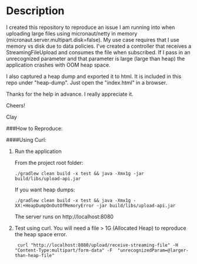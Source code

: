 # Description

I created this repository to reproduce an issue I am running into when uploading large files using micronaut/netty in memory (micronaut.server.multipart.disk=false). 
My use case requires that I use memory vs disk due to data policies. I've created a controller that receives a StreamingFileUpload and consumes the file when subscribed. 
If I pass in an unrecognized parameter and that parameter is large (large than heap) the application crashes with OOM heap space.

I also captured a heap dump and exported it to html. It is included in this repo under "heap-dump". Just open the "index.html" in a browser.

Thanks for the help in advance. I really appreciate it.

Cheers!

Clay


###How to Reproduce:

####Using Curl:
1. Run the application

    From the project root folder:
    
     `./gradlew clean build -x test && java -Xmx1g -jar build/libs/upload-api.jar`
     
     If you want heap dumps:
     
     `./gradlew clean build -x test && java -Xmx1g -XX:+HeapDumpOnOutOfMemoryError -jar build/libs/upload-api.jar`

    The server runs on http://localhost:8080
    
2. Test using curl. You will need a file > 1G (Allocated Heap) to reproduce the heap space error.

    ` curl "http://localhost:8080/upload/receive-streaming-file" -H "Content-Type:multipart/form-data" -F  "unrecognizedParam=@larger-than-heap-file"`
  
 

